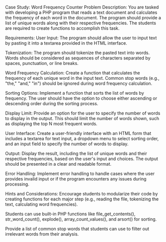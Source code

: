 Case Study: Word Frequency Counter
Problem Description:
You are tasked with developing a PHP program that reads a text document and calculates the frequency of each word in the document. The program should provide a list of unique words along with their respective frequencies. The students are required to create functions to accomplish this task.

Requirements:
User Input: The program should allow the user to input text by pasting it into a textarea provided in the HTML interface.

Tokenization: The program should tokenize the pasted text into words. Words should be considered as sequences of characters separated by spaces, punctuation, or line breaks.

Word Frequency Calculation: Create a function that calculates the frequency of each unique word in the input text. Common stop words (e.g., "the," "and," "in") should be ignored during word frequency calculation.

Sorting Options: Implement a function that sorts the list of words by frequency. The user should have the option to choose either ascending or descending order during the sorting process.

Display Limit: Provide an option for the user to specify the number of words to display in the output. This should limit the number of words shown, such as displaying the top N most frequent words.

User Interface: Create a user-friendly interface with an HTML form that includes a textarea for text input, a dropdown menu to select sorting order, and an input field to specify the number of words to display.

Output: Display the result, including the list of unique words and their respective frequencies, based on the user's input and choices. The output should be presented in a clear and readable format.

Error Handling: Implement error handling to handle cases where the user provides invalid input or if the program encounters any issues during processing.

Hints and Considerations:
Encourage students to modularize their code by creating functions for each major step (e.g., reading the file, tokenizing the text, calculating word frequencies).

Students can use built-in PHP functions like file_get_contents(), str_word_count(), explode(), array_count_values(), and arsort() for sorting.

Provide a list of common stop words that students can use to filter out irrelevant words from their analysis.
